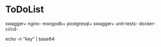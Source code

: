 # ToDoList 
swagger+
nginx-
mongodb+
postgresql+
swagger+
unit-tests-
docker-
ci/cd-


echo -n "key" | base64
